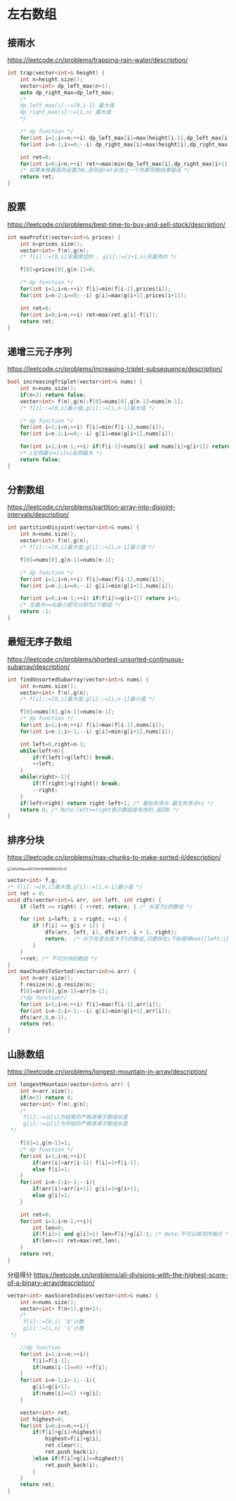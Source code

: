 # 左右数组

## 接雨水

https://leetcode.cn/problems/trapping-rain-water/description/

```cpp
int trap(vector<int>& height) {
    int n=height.size();
    vector<int> dp_left_max(n+1);
    auto dp_right_max=dp_left_max;
    /*
 	dp_left_max[i]::=[0,i-1] 最大值
 	dp_right_max[i]::=[i,n) 最大值
 	*/

    /* dp function */
    for(int i=1;i<=n;++i) dp_left_max[i]=max(height[i-1],dp_left_max[i-1]);
    for(int i=n-1;i>=0;--i) dp_right_max[i]=max(height[i],dp_right_max[i+1]);

    int ret=0;
    for(int i=0;i<n;++i) ret+=max(min(dp_left_max[i],dp_right_max[i+1])-height[i],0);
    /* 如果本格最高则设置为0,否则会ret会加上一个负数导致结果错误 */
    return ret;
}
```

## 股票

https://leetcode.cn/problems/best-time-to-buy-and-sell-stock/description/

```c++
int maxProfit(vector<int>& prices) {
    int n=prices.size();
    vector<int> f(n),g(n);
    /* f[i]::=[0,i]天最便宜的 , g[i]::=[i+1,n)天最贵的 */

    f[0]=prices[0],g[n-1]=0;

    /* dp function */
    for(int i=1;i<n;++i) f[i]=min(f[i-1],prices[i]);
    for(int i=n-2;i>=0;--i) g[i]=max(g[i+1],prices[i+1]);

    int ret=0;
    for(int i=0;i<n;++i) ret=max(ret,g[i]-f[i]);
    return ret;
}
```

## 递增三元子序列 

https://leetcode.cn/problems/increasing-triplet-subsequence/description/

```c++
bool increasingTriplet(vector<int>& nums) {
    int n=nums.size();
    if(n<3) return false;
    vector<int> f(n),g(n);f[0]=nums[0],g[n-1]=nums[n-1];
    /* f[i]::=[0,i]最小值,g[i]::=[i,n-1]最大值 */

    /* dp function */
    for(int i=1;i<n;++i) f[i]=min(f[i-1],nums[i]);
    for(int i=n-2;i>=0;--i) g[i]=max(g[i+1],nums[i]);

    for(int i=1;i<n-1;++i) if(f[i-1]<nums[i] and nums[i]<g[i+1]) return true;
    /* i左侧最小<[i]<i右侧最大 */
    return false;
}
```

## 分割数组 

https://leetcode.cn/problems/partition-array-into-disjoint-intervals/description/

```c++
int partitionDisjoint(vector<int>& nums) {
    int n=nums.size();
    vector<int> f(n),g(n);
    /* f[i]::=[0,i]最大值,g[i]::=[i,n-1]最小值 */

    f[0]=nums[0],g[n-1]=nums[n-1];

    /* dp function */
    for(int i=1;i<n;++i) f[i]=max(f[i-1],nums[i]);
    for(int i=n-2;i>=0;--i) g[i]=min(g[i+1],nums[i]);

    for(int i=0;i<n-1;++i) if(f[i]<=g[i+1]) return i+1;
    /* 左最大<=右最小即可分割为2个数组 */
    return -1;
}
```

## 最短无序子数组 

https://leetcode.cn/problems/shortest-unsorted-continuous-subarray/description/

```c++
int findUnsortedSubarray(vector<int>& nums) {
    int n=nums.size();
    vector<int> f(n),g(n);
    /* f[i]::=[0,i]最大值,g[i]::=[i,n-1]最小值 */

    f[0]=nums[0],g[n-1]=nums[n-1];
    /* dp function */
    for(int i=1;i<n;++i) f[i]=max(f[i-1],nums[i]);
    for(int i=n-2;i>-1;--i) g[i]=min(g[i+1],nums[i]);

    int left=0,right=n-1;
    while(left<n){
        if(f[left]>g[left]) break;
        ++left;
    }
    while(right>-1){
        if(f[right]>g[right]) break;
        --right;
    }
    if(left<right) return right-left+1; /* 最右失序点-最左失序点+1 */
    return 0; /* Note:left>=right表示数组是有序的,返回0 */
}
```

## 排序分块

 https://leetcode.cn/problems/max-chunks-to-make-sorted-ii/description/

<img src="https://chx-typora.oss-cn-hangzhou.aliyuncs.com/typora/34fa59deea83729fe1bf868680230c21.jpg" alt="34fa59deea83729fe1bf868680230c21" style="zoom:50%;" />

```c++
vector<int> f,g;
/* f[i]::=[0,i]最大值,g[i]::=[i,n-1]最小值 */
int ret = 0;
void dfs(vector<int>& arr, int left, int right) {
    if (left >= right) { ++ret; return; } /* 长度为1的数组 */

    for (int i=left; i < right; ++i) {
        if (f[i] <= g[i + 1]) { 
            dfs(arr, left, i), dfs(arr, i + 1, right); 
            return;  /* 对于任意长度大于1的数组,只要存在i下标使得max{[left:i]}<=min{[i+1,right]}即可分块*/
        }
    }
    ++ret; /* 不可分块的数组 */
}
int maxChunksToSorted(vector<int>& arr) {
    int n=arr.size();
    f.resize(n),g.resize(n);
    f[0]=arr[0],g[n-1]=arr[n-1];
    /*dp function*/
    for(int i=1;i<n;++i) f[i]=max(f[i-1],arr[i]);
    for(int i=n-2;i>-1;--i) g[i]=min(g[i+1],arr[i]);
    dfs(arr,0,n-1);
    return ret;
}
```

## 山脉数组 

https://leetcode.cn/problems/longest-mountain-in-array/description/

```c++
int longestMountain(vector<int>& arr) {
    int n=arr.size();
    if(n<3) return 0;
    vector<int> f(n),g(n);
    /* 
     f[i]::=以[i]为结尾的严格递增子数组长度 
     g[i]::=以[i]为开始的严格递减子数组长度	
 */

    f[0]=1,g[n-1]=1;
    /* dp function */
    for(int i=1;i<n;++i){
        if(arr[i]>arr[i-1]) f[i]=1+f[i-1];
        else f[i]=1;
    }
    for(int i=n-2;i>-1;--i){
        if(arr[i]>arr[i+1]) g[i]=1+g[i+1];
        else g[i]=1;
    }

    int ret=0;
    for(int i=1;i<n-1;++i){
        int len=0;
        if(f[i]>1 and g[i]>1) len=f[i]+g[i]-1; /* Note:不可以峰顶作端点 */
        if(len>=3) ret=max(ret,len);
    }
    return ret;
}
```

分组得分 https://leetcode.cn/problems/all-divisions-with-the-highest-score-of-a-binary-array/description/

```c++
vector<int> maxScoreIndices(vector<int>& nums) {
    int n=nums.size();
    vector<int> f(n+1),g(n+1);
    /* 
     f[i]::=[0,i) '0'计数 
     g[i]::=[i,n) '1'计数
 */

    //dp function
    for(int i=1;i<=n;++i){
        f[i]=f[i-1];
        if(nums[i-1]==0) ++f[i];
    }
    for(int i=n-1;i>-1;--i){
        g[i]=g[i+1];
        if(nums[i]==1) ++g[i];
    }

    vector<int> ret;
    int highest=0;
    for(int i=0;i<=n;++i){
        if(f[i]+g[i]>highest){
            highest=f[i]+g[i];
            ret.clear();
            ret.push_back(i);
        }else if(f[i]+g[i]==highest){
            ret.push_back(i);
        }
    }
    return ret;
}
```

